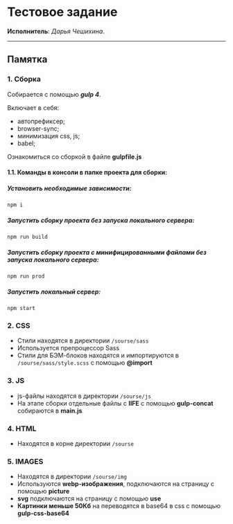 # Тестовое задание

**Исполнитель**: _Дарья Чешихина_.<br>

---

## Памятка

### 1. Сборка

Собирается с помощью ***gulp 4***.

Включает в себя:

* автопрефиксер;
* browser-sync;
* минимизация css, js;
* babel;

Ознакомиться со сборкой в файле **gulpfile.js**


#### 1.1. Команды в консоли в папке проекта для сборки:

##### Установить необходимые зависимости:

```
npm i
```
##### Запустить сборку проекта без запуска локального сервера:

```
npm run build
```

##### Запустить сборку проекта с минифицированными файлами без запуска локального сервера:

```
npm run prod
```
##### Запустить локальный сервер:

```
npm start
```


### 2. CSS

* Стили находятся в директории `/sourse/sass`
* Используется препроцессор Sass
* Стили для БЭМ-блоков находятся и импортируются в `/sourse/sass/style.scss` с помощью **@import**


### 3. JS

* js-файлы находятся в директории `/sourse/js`
* На этапе сборки отдельные файлы с **IIFE** с помощью **gulp-concat** собираются в **main.js**


### 4. HTML

* Находятся в корне директории `/sourse`


### 5. IMAGES

* Находятся в директории `/sourse/img`
* Используются **webp-изображения**, подключаются на страницу с помощью **picture**
* **svg** подключаются на страницу с помощью **use**
* **Картинки меньше 50Кб** на переводятся в base64 в css с помощью **gulp-css-base64**
